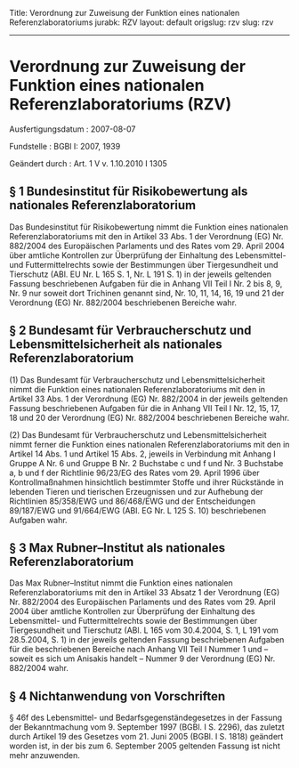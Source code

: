 Title: Verordnung zur Zuweisung der Funktion eines nationalen Referenzlaboratoriums
jurabk: RZV
layout: default
origslug: rzv
slug: rzv

---

# Verordnung zur Zuweisung der Funktion eines nationalen Referenzlaboratoriums (RZV)

Ausfertigungsdatum
:   2007-08-07

Fundstelle
:   BGBl I: 2007, 1939

Geändert durch
:   Art. 1 V v. 1.10.2010 I 1305



## § 1 Bundesinstitut für Risikobewertung als nationales Referenzlaboratorium

Das Bundesinstitut für Risikobewertung nimmt die Funktion eines
nationalen Referenzlaboratoriums mit den in Artikel 33 Abs. 1 der
Verordnung (EG) Nr. 882/2004 des Europäischen Parlaments und des Rates
vom 29. April 2004 über amtliche Kontrollen zur Überprüfung der
Einhaltung des Lebensmittel- und Futtermittelrechts sowie der
Bestimmungen über Tiergesundheit und Tierschutz (ABl. EU Nr. L 165 S.
1, Nr. L 191 S. 1) in der jeweils geltenden Fassung beschriebenen
Aufgaben für die in Anhang VII Teil I Nr. 2 bis 8, 9, Nr. 9 nur soweit
dort Trichinen genannt sind, Nr. 10, 11, 14, 16, 19 und 21 der
Verordnung (EG) Nr. 882/2004 beschriebenen Bereiche wahr.


## § 2 Bundesamt für Verbraucherschutz und Lebensmittelsicherheit als nationales Referenzlaboratorium

(1) Das Bundesamt für Verbraucherschutz und Lebensmittelsicherheit
nimmt die Funktion eines nationalen Referenzlaboratoriums mit den in
Artikel 33 Abs. 1 der Verordnung (EG) Nr. 882/2004 in der jeweils
geltenden Fassung beschriebenen Aufgaben für die in Anhang VII Teil I
Nr. 12, 15, 17, 18 und 20 der Verordnung (EG) Nr. 882/2004
beschriebenen Bereiche wahr.

(2) Das Bundesamt für Verbraucherschutz und Lebensmittelsicherheit
nimmt ferner die Funktion eines nationalen Referenzlaboratoriums mit
den in Artikel 14 Abs. 1 und Artikel 15 Abs. 2, jeweils in Verbindung
mit Anhang I Gruppe A Nr. 6 und Gruppe B Nr. 2 Buchstabe c und f und
Nr. 3 Buchstabe a, b und f der Richtlinie 96/23/EG des Rates vom 29.
April 1996 über Kontrollmaßnahmen hinsichtlich bestimmter Stoffe und
ihrer Rückstände in lebenden Tieren und tierischen Erzeugnissen und
zur Aufhebung der Richtlinien 85/358/EWG und 86/468/EWG und der
Entscheidungen 89/187/EWG und 91/664/EWG (ABl. EG Nr. L 125 S. 10)
beschriebenen Aufgaben wahr.


## § 3 Max Rubner–Institut als nationales Referenzlaboratorium

Das Max Rubner–Institut nimmt die Funktion eines nationalen
Referenzlaboratoriums mit den in Artikel 33 Absatz 1 der Verordnung
(EG) Nr.
882/2004              des Europäischen Parlaments und des Rates vom
29\. April 2004 über amtliche Kontrollen zur Überprüfung der Einhaltung
des Lebensmittel- und Futtermittelrechts sowie der Bestimmungen über
Tiergesundheit und Tierschutz (ABl. L 165 vom 30.4.2004, S. 1, L 191
vom 28.5.2004, S. 1) in der jeweils geltenden Fassung beschriebenen
Aufgaben für die beschriebenen Bereiche nach Anhang VII Teil I Nummer
1 und – soweit es sich um Anisakis handelt – Nummer 9 der Verordnung
(EG) Nr. 882/2004 wahr.


## § 4 Nichtanwendung von Vorschriften

§ 46f des Lebensmittel- und Bedarfsgegenständegesetzes in der Fassung
der Bekanntmachung vom 9. September 1997 (BGBl. I S. 2296), das
zuletzt durch Artikel 19 des Gesetzes vom 21. Juni 2005 (BGBl. I S.
1818) geändert worden ist, in der bis zum 6. September 2005 geltenden
Fassung ist nicht mehr anzuwenden.

